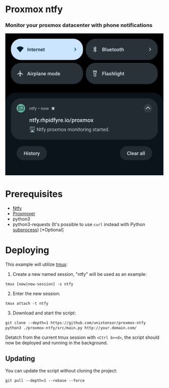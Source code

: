 # Proxmox ntfy
### Monitor your proxmox datacenter with phone notifications
<img src="docs/IMG_20250609_174259.jpg" width="500"/>

# Prerequisites
* [Ntfy](https://ntfy.sh/)
* [Proxmoxer](https://pypi.org/project/proxmoxer/)
* python3
* python3-requests (It's possible to use `curl` instead with Python [subprocess](https://docs.python.org/3/library/subprocess.html)) [*Optional]

# Deploying
This example will utilize [tmux](https://github.com/tmux/tmux/wiki):

1. Create a new named session, "ntfy" will be used as an example:
```
tmux [new|new-session] -s ntfy
```
2. Enter the new session:
```
tmux attach -t ntfy
```
3. Download and start the script:
```
git clone --depth=1 https://github.com/unixtensor/proxmox-ntfy
python3 ./proxmox-ntfy/src/main.py http://your.domain.com/
```

Detatch from the current tmux session with `<Ctrl b><d>`, the script should now be deployed and running in the background.

## Updating
You can update the script without cloning the project:
```
git pull --depth=1 --rebase --force
```